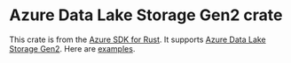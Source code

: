# Azure Data Lake Storage Gen2 crate

This crate is from the [Azure SDK for Rust](https://github.com/azure/azure-sdk-for-rust). It supports [Azure Data Lake Storage Gen2](https://docs.microsoft.com/azure/storage/blobs/data-lake-storage-introduction). Here are [examples](https://github.com/Azure/azure-sdk-for-rust/tree/main/sdk/storage_datalake/examples).
